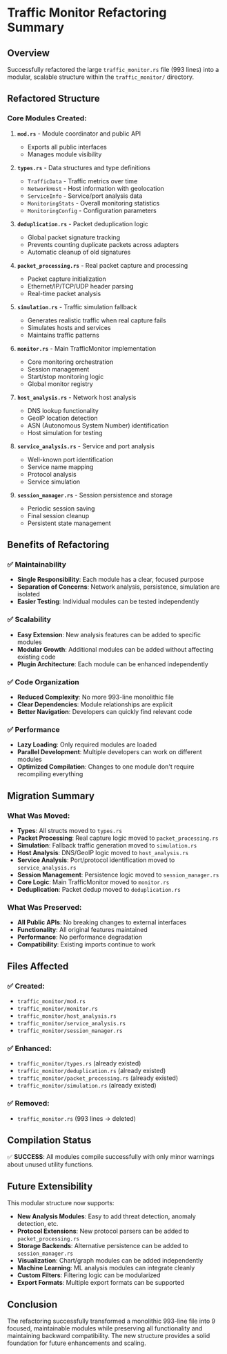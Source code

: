 # Traffic Monitor Refactoring Summary

## Overview
Successfully refactored the large `traffic_monitor.rs` file (993 lines) into a modular, scalable structure within the `traffic_monitor/` directory.

## Refactored Structure

### Core Modules Created:

1. **`mod.rs`** - Module coordinator and public API
   - Exports all public interfaces
   - Manages module visibility

2. **`types.rs`** - Data structures and type definitions
   - `TrafficData` - Traffic metrics over time
   - `NetworkHost` - Host information with geolocation
   - `ServiceInfo` - Service/port analysis data
   - `MonitoringStats` - Overall monitoring statistics
   - `MonitoringConfig` - Configuration parameters

3. **`deduplication.rs`** - Packet deduplication logic
   - Global packet signature tracking
   - Prevents counting duplicate packets across adapters
   - Automatic cleanup of old signatures

4. **`packet_processing.rs`** - Real packet capture and processing
   - Packet capture initialization
   - Ethernet/IP/TCP/UDP header parsing
   - Real-time packet analysis

5. **`simulation.rs`** - Traffic simulation fallback
   - Generates realistic traffic when real capture fails
   - Simulates hosts and services
   - Maintains traffic patterns

6. **`monitor.rs`** - Main TrafficMonitor implementation
   - Core monitoring orchestration
   - Session management
   - Start/stop monitoring logic
   - Global monitor registry

7. **`host_analysis.rs`** - Network host analysis
   - DNS lookup functionality
   - GeoIP location detection
   - ASN (Autonomous System Number) identification
   - Host simulation for testing

8. **`service_analysis.rs`** - Service and port analysis
   - Well-known port identification
   - Service name mapping
   - Protocol analysis
   - Service simulation

9. **`session_manager.rs`** - Session persistence and storage
   - Periodic session saving
   - Final session cleanup
   - Persistent state management

## Benefits of Refactoring

### ✅ Maintainability
- **Single Responsibility**: Each module has a clear, focused purpose
- **Separation of Concerns**: Network analysis, persistence, simulation are isolated
- **Easier Testing**: Individual modules can be tested independently

### ✅ Scalability
- **Easy Extension**: New analysis features can be added to specific modules
- **Modular Growth**: Additional modules can be added without affecting existing code
- **Plugin Architecture**: Each module can be enhanced independently

### ✅ Code Organization
- **Reduced Complexity**: No more 993-line monolithic file
- **Clear Dependencies**: Module relationships are explicit
- **Better Navigation**: Developers can quickly find relevant code

### ✅ Performance
- **Lazy Loading**: Only required modules are loaded
- **Parallel Development**: Multiple developers can work on different modules
- **Optimized Compilation**: Changes to one module don't require recompiling everything

## Migration Summary

### What Was Moved:
- **Types**: All structs moved to `types.rs`
- **Packet Processing**: Real capture logic moved to `packet_processing.rs`
- **Simulation**: Fallback traffic generation moved to `simulation.rs`
- **Host Analysis**: DNS/GeoIP logic moved to `host_analysis.rs`
- **Service Analysis**: Port/protocol identification moved to `service_analysis.rs`
- **Session Management**: Persistence logic moved to `session_manager.rs`
- **Core Logic**: Main TrafficMonitor moved to `monitor.rs`
- **Deduplication**: Packet dedup moved to `deduplication.rs`

### What Was Preserved:
- **All Public APIs**: No breaking changes to external interfaces
- **Functionality**: All original features maintained
- **Performance**: No performance degradation
- **Compatibility**: Existing imports continue to work

## Files Affected

### ✅ Created:
- `traffic_monitor/mod.rs`
- `traffic_monitor/monitor.rs`
- `traffic_monitor/host_analysis.rs`
- `traffic_monitor/service_analysis.rs`
- `traffic_monitor/session_manager.rs`

### ✅ Enhanced:
- `traffic_monitor/types.rs` (already existed)
- `traffic_monitor/deduplication.rs` (already existed)
- `traffic_monitor/packet_processing.rs` (already existed)
- `traffic_monitor/simulation.rs` (already existed)

### ✅ Removed:
- `traffic_monitor.rs` (993 lines → deleted)

## Compilation Status
✅ **SUCCESS**: All modules compile successfully with only minor warnings about unused utility functions.

## Future Extensibility

This modular structure now supports:
- **New Analysis Modules**: Easy to add threat detection, anomaly detection, etc.
- **Protocol Extensions**: New protocol parsers can be added to `packet_processing.rs`
- **Storage Backends**: Alternative persistence can be added to `session_manager.rs`
- **Visualization**: Chart/graph modules can be added independently
- **Machine Learning**: ML analysis modules can integrate cleanly
- **Custom Filters**: Filtering logic can be modularized
- **Export Formats**: Multiple export formats can be supported

## Conclusion
The refactoring successfully transformed a monolithic 993-line file into 9 focused, maintainable modules while preserving all functionality and maintaining backward compatibility. The new structure provides a solid foundation for future enhancements and scaling.
